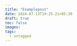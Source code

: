 ```yaml
---
title: "Examplepost"
date: 2024-07-13T19:25:21+05:30
draft: true
toc: false
images:
tags:
  - untagged
---
```


